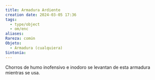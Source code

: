 ```yaml
---
title: Armadura Ardiente
creation date: 2024-03-05 17:36
tags:
  - type/object
  - om/enc
aliases: 
Rareza: común
Objeto:
  - Armadura (cualquiera)
Sintonía:
---
```

Chorros de humo inofensivo e inodoro se levantan de esta armadura mientras se usa.